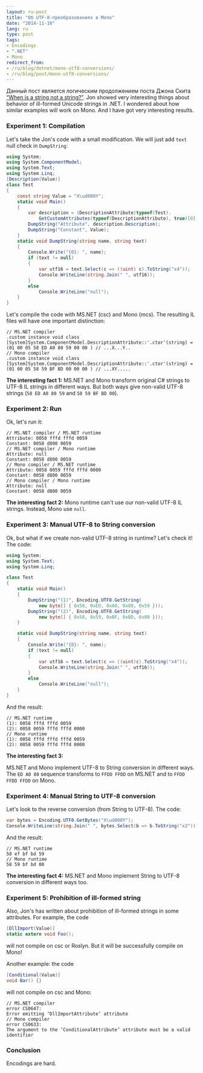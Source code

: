 ```yaml
---
layout: ru-post
title: "Об UTF-8-преобразованиях в Mono"
date: "2014-11-10"
lang: ru
type: post
tags:
- Encodings
- ".NET"
- Mono
redirect_from:
- /ru/blog/dotnet/mono-utf8-conversions/
- /ru/blog/post/mono-utf8-conversions/
---
```


Данный пост является логическим продолжением поста Джона Скита [“When is a string not a string?”](http://codeblog.jonskeet.uk/2014/11/07/when-is-a-string-not-a-string). Jon showed very interesting things about behavior of ill-formed Unicode strings in .NET. I wondered about how similar examples will work on Mono. And I have got very interesting results.

### Experiment 1: Compilation

Let's take the Jon's code with a small modification. We will just add `text` null check in `DumpString`:

```cs
using System;
using System.ComponentModel;
using System.Text;
using System.Linq;
[Description(Value)]
class Test
{
    const string Value = "X\ud800Y";
    static void Main()
    {
        var description = (DescriptionAttribute)typeof(Test).
            GetCustomAttributes(typeof(DescriptionAttribute), true)[0];
        DumpString("Attribute", description.Description);
        DumpString("Constant", Value);
    }
    static void DumpString(string name, string text)
    {
        Console.Write("{0}: ", name);
        if (text != null)
        {
            var utf16 = text.Select(c => ((uint) c).ToString("x4"));
            Console.WriteLine(string.Join(" ", utf16));
        }
        else
            Console.WriteLine("null");
    }
}
```

<!--more-->

Let's compile the code with MS.NET (csc) and Mono (mcs). The resulting IL files will have one important distinction:

```
// MS.NET compiler
.custom instance void class
[System]System.ComponentModel.DescriptionAttribute::'.ctor'(string) =
(01 00 05 58 ED A0 80 59 00 00 ) // ...X...Y..
// Mono compiler
.custom instance void class
[System]System.ComponentModel.DescriptionAttribute::'.ctor'(string) =
(01 00 05 58 59 BF BD 00 00 00 ) // ...XY.....
```

**The interesting fact 1:** MS.NET and Mono transform original C# strings to UTF-8 IL strings in different ways. But both ways give non-valid UTF-8 strings (`58 ED A0 80 59` and `58 59 BF BD 00`).

### Experiment 2: Run

Ok, let's run it:

```
// MS.NET compiler / MS.NET runtime
Attribute: 0058 fffd fffd 0059
Constant: 0058 d800 0059
// MS.NET compiler / Mono runtime
Attribute: null
Constant: 0058 d800 0059
// Mono compiler / MS.NET runtime
Attribute: 0058 0059 fffd fffd 0000
Constant: 0058 d800 0059
// Mono compiler / Mono runtime
Attribute: null
Constant: 0058 d800 0059
```

**The interesting fact 2:** Mono runtime can't use our non-valid UTF-8 IL strings. Instead, Mono use `null`.

### Experiment 3: Manual UTF-8 to String conversion

Ok, but what if we create non-valid UTF-8 string in runtime? Let's check it! The code:

```cs
using System;
using System.Text;
using System.Linq;

class Test
{
    static void Main()
    {
        DumpString("(1)", Encoding.UTF8.GetString(
            new byte[] { 0x58, 0xED, 0xA0, 0x80, 0x59 }));
        DumpString("(2)", Encoding.UTF8.GetString(
            new byte[] { 0x58, 0x59, 0xBF, 0xBD, 0x00 }));
    }

    static void DumpString(string name, string text)
    {
        Console.Write("{0}: ", name);
        if (text != null)
        {
            var utf16 = text.Select(c => ((uint)c).ToString("x4"));
            Console.WriteLine(string.Join(" ", utf16));
        }
        else
            Console.WriteLine("null");
    }
}
```

And the result:

```
// MS.NET runtime
(1): 0058 fffd fffd 0059
(2): 0058 0059 fffd fffd 0000
// Mono runtime
(1): 0058 fffd fffd fffd 0059
(2): 0058 0059 fffd fffd 0000
```

**The interesting fact 3:**

MS.NET and Mono implement UTF-8 to String conversion in different ways. The `ED A0 80` sequence transforms to `FFDD FFDD` on MS.NET and to `FFDD FFDD FFDD` on Mono.

### Experiment 4: Manual String to UTF-8 conversion

Let's look to the reverse conversion (from String to UTF-8). The code:

```cs
var bytes = Encoding.UTF8.GetBytes("X\ud800Y");
Console.WriteLine(string.Join(" ", bytes.Select(b => b.ToString("x2"))));
```

And the result:

```
// MS.NET runtime
58 ef bf bd 59
// Mono runtime
58 59 bf bd 00
```

**The interesting fact 4:** MS.NET and Mono implement String to UTF-8 conversion in different ways too.

### Experiment 5: Prohibition of ill-formed string
Also, Jon's has written about prohibition of ill-formed strings in some attributes. For example, the code

```cs
[DllImport(Value)]
static extern void Foo();
```

will not compile on csc or Roslyn. But it will be successfully compile on Mono!

Another example: the code

```cs
[Conditional(Value)]
void Bar() {}
```

will not compile on csc and Mono:

```
// MS.NET compiler
error CS0647:
Error emitting ‘DllImportAttribute’ attribute
// Mono compiler
error CS0633:
The argument to the ‘ConditionalAttribute’ attribute must be a valid identifier
```

### Conclusion

Encodings are hard.